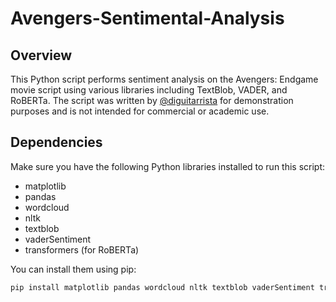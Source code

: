 # Avengers-Sentimental-Analysis

## Overview
This Python script performs sentiment analysis on the Avengers: Endgame movie script using various libraries including TextBlob, VADER, and RoBERTa. The script was written by [@diguitarrista](https://github.com/diguitarrista) for demonstration purposes and is not intended for commercial or academic use.

## Dependencies
Make sure you have the following Python libraries installed to run this script:

- matplotlib
- pandas
- wordcloud
- nltk
- textblob
- vaderSentiment
- transformers (for RoBERTa)

You can install them using pip:

```bash
pip install matplotlib pandas wordcloud nltk textblob vaderSentiment transformers

